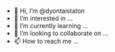 - 👋 Hi, I’m @dyontaistaton
- 👀 I’m interested in ...
- 🌱 I’m currently learning ...
- 💞️ I’m looking to collaborate on ...
- 📫 How to reach me ...

<!---
dyontaistaton/dyontaistaton is a ✨ special ✨ repository because its `README.md` (this file) appears on your GitHub profile.
You can click the Preview link to take a look at your changes.
--->
